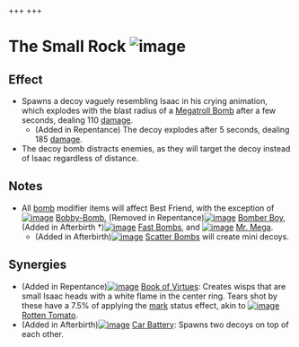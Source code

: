 +++
+++

 # The Small Rock ![image](/image/The_Small_Rock.png) 


Effect
--------


* Spawns a decoy vaguely resembling Isaac in his crying animation, which explodes with the blast radius of a [Megatroll Bomb](/wiki/Bombs "Bombs") after a few seconds, dealing 110 [damage](/wiki/Damage "Damage").
	+ (Added in Repentance) The decoy explodes after 5 seconds, dealing 185 [damage](/wiki/Damage "Damage").
* The decoy bomb distracts enemies, as they will target the decoy instead of Isaac regardless of distance.


Notes
-------


* All [bomb](/wiki/Bombs "Bombs") modifier items will affect Best Friend, with the exception of [![image](/image/Bobby-Bomb.png)](/wiki/Bobby-Bomb "Bobby-Bomb") [Bobby-Bomb](/wiki/Bobby-Bomb "Bobby-Bomb"), (Removed in Repentance)[![image](/image/Bomber_Boy.png)](/wiki/Bomber_Boy "Bomber Boy") [Bomber Boy](/wiki/Bomber_Boy "Bomber Boy"), (Added in Afterbirth †)[![image](/image/Fast_Bombs.png)](/wiki/Fast_Bombs "Fast Bombs") [Fast Bombs](/wiki/Fast_Bombs "Fast Bombs"), and [![image](/image/Mr._Mega.png)](/wiki/Mr._Mega "Mr. Mega") [Mr. Mega](/wiki/Mr._Mega "Mr. Mega").
	+ (Added in Afterbirth)[![image](/image/Scatter_Bombs.png)](/wiki/Scatter_Bombs "Scatter Bombs") [Scatter Bombs](/wiki/Scatter_Bombs "Scatter Bombs") will create mini decoys.


Synergies
-----------


* (Added in Repentance)[![image](/image/Book_of_Virtues.png)](/wiki/Book_of_Virtues "Book of Virtues") [Book of Virtues](/wiki/Book_of_Virtues "Book of Virtues"): Creates wisps that are small Isaac heads with a white flame in the center ring. Tears shot by these have a 7.5% of applying the [mark](/wiki/Status_Effects "Status Effects") status effect, akin to [![image](/image/Rotten_Tomato.png)](/wiki/Rotten_Tomato "Rotten Tomato") [Rotten Tomato](/wiki/Rotten_Tomato "Rotten Tomato").
* (Added in Afterbirth)[![image](/image/Car_Battery.png)](/wiki/Car_Battery "Car Battery") [Car Battery](/wiki/Car_Battery "Car Battery"): Spawns two decoys on top of each other.


